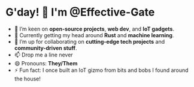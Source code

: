 # G'day! 👋 I'm @Effective-Gate

- 👀 I’m keen on **open-source projects**, **web dev**, and **IoT gadgets**.
- 🌱 Currently getting my head around **Rust** and **machine learning**.
- 💞️ I’m up for collaborating on **cutting-edge tech projects** and **community-driven stuff**.
- 📫 Drop me a line never
- 😄 Pronouns: **They/Them**
- ⚡ Fun fact: I once built an IoT gizmo from bits and bobs I found around the house!

